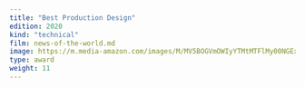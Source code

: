```yaml
---
title: "Best Production Design"
edition: 2020
kind: "technical"
film: news-of-the-world.md
image: https://m.media-amazon.com/images/M/MV5BOGVmOWIyYTMtMTFlMy00NGExLWEyNmItMDI4YmZjZjRmNmFhXkEyXkFqcGc@._V1_FMjpg_UX1024_.jpg
type: award
weight: 11
---
```

